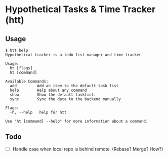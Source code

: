 # Hypothetical Tasks & Time Tracker (htt)

## Usage

```shell
$ htt help
Hypothetical tracker is a todo list manager and time tracker

Usage:
  ht [flags]
  ht [command]

Available Commands:
  add         Add an item to the default task list
  help        Help about any command
  show        Show the default tasklist.
  sync        Sync the data to the backend manually

Flags:
  -h, --help   help for htt

Use "ht [command] --help" for more information about a command.
```

## Todo

- [ ] Handle case when local repo is behind remote. (Rebase? Merge? How?)